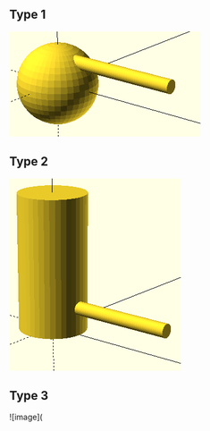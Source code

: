 ## Type 1
![image](https://github.com/frankyhub/openscad-Beispiele/blob/master/011%20Programm-Modul%20%20auswaehlen/011%20Type%201.png)

## Type 2
![image](https://github.com/frankyhub/openscad-Beispiele/blob/master/011%20Programm-Modul%20%20auswaehlen/011%20Type%202.png)

## Type 3
![image](
